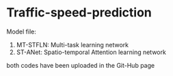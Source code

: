 # Traffic-speed-prediction

Model file: 
1. MT-STFLN: Multi-task learning network
2. ST-ANet: Spatio-temporal Attention learning network



both codes have been uploaded in the Git-Hub page
